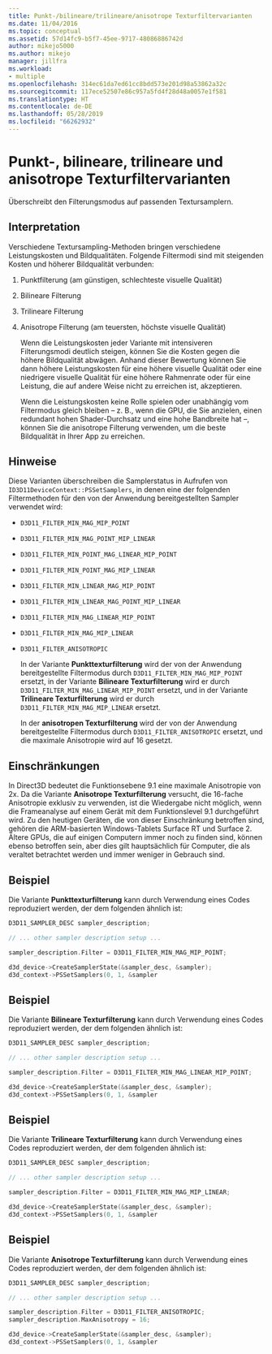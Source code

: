 ```yaml
---
title: Punkt-/bilineare/trilineare/anisotrope Texturfiltervarianten
ms.date: 11/04/2016
ms.topic: conceptual
ms.assetid: 57d14fc9-b5f7-45ee-9717-48086886742d
author: mikejo5000
ms.author: mikejo
manager: jillfra
ms.workload:
- multiple
ms.openlocfilehash: 314ec61da7ed61cc8bdd573e201d98a53862a32c
ms.sourcegitcommit: 117ece52507e86c957a5fd4f28d48a0057e1f581
ms.translationtype: HT
ms.contentlocale: de-DE
ms.lasthandoff: 05/28/2019
ms.locfileid: "66262932"
---
```

# <a name="point-bilinear-trilinear-and-anisotropic-texture-filtering-variants"></a>Punkt-, bilineare, trilineare und anisotrope Texturfiltervarianten
Überschreibt den Filterungsmodus auf passenden Textursamplern.

## <a name="interpretation"></a>Interpretation
 Verschiedene Textursampling-Methoden bringen verschiedene Leistungskosten und Bildqualitäten. Folgende Filtermodi sind mit steigenden Kosten und höherer Bildqualität verbunden:

1. Punktfilterung (am günstigen, schlechteste visuelle Qualität)

2. Bilineare Filterung

3. Trilineare Filterung

4. Anisotrope Filterung (am teuersten, höchste visuelle Qualität)

   Wenn die Leistungskosten jeder Variante mit intensiveren Filterungsmodi deutlich steigen, können Sie die Kosten gegen die höhere Bildqualität abwägen. Anhand dieser Bewertung können Sie dann höhere Leistungskosten für eine höhere visuelle Qualität oder eine niedrigere visuelle Qualität für eine höhere Rahmenrate oder für eine Leistung, die auf andere Weise nicht zu erreichen ist, akzeptieren.

   Wenn die Leistungskosten keine Rolle spielen oder unabhängig vom Filtermodus gleich bleiben – z. B., wenn die GPU, die Sie anzielen, einen redundant hohen Shader-Durchsatz und eine hohe Bandbreite hat –, können Sie die anisotrope Filterung verwenden, um die beste Bildqualität in Ihrer App zu erreichen.

## <a name="remarks"></a>Hinweise
 Diese Varianten überschreiben die Samplerstatus in Aufrufen von `ID3D11DeviceContext::PSSetSamplers`, in denen eine der folgenden Filtermethoden für den von der Anwendung bereitgestellten Sampler verwendet wird:

- `D3D11_FILTER_MIN_MAG_MIP_POINT`

- `D3D11_FILTER_MIN_MAG_POINT_MIP_LINEAR`

- `D3D11_FILTER_MIN_POINT_MAG_LINEAR_MIP_POINT`

- `D3D11_FILTER_MIN_POINT_MAG_MIP_LINEAR`

- `D3D11_FILTER_MIN_LINEAR_MAG_MIP_POINT`

- `D3D11_FILTER_MIN_LINEAR_MAG_POINT_MIP_LINEAR`

- `D3D11_FILTER_MIN_MAG_LINEAR_MIP_POINT`

- `D3D11_FILTER_MIN_MAG_MIP_LINEAR`

- `D3D11_FILTER_ANISOTROPIC`

  In der Variante **Punkttexturfilterung** wird der von der Anwendung bereitgestellte Filtermodus durch `D3D11_FILTER_MIN_MAG_MIP_POINT` ersetzt, in der Variante **Bilineare Texturfilterung** wird er durch `D3D11_FILTER_MIN_MAG_LINEAR_MIP_POINT` ersetzt, und in der Variante **Trilineare Texturfilterung** wird er durch `D3D11_FILTER_MIN_MAG_MIP_LINEAR` ersetzt.

  In der **anisotropen Texturfilterung** wird der von der Anwendung bereitgestellte Filtermodus durch `D3D11_FILTER_ANISOTROPIC` ersetzt, und die maximale Anisotropie wird auf 16 gesetzt.

## <a name="restrictions-and-limitations"></a>Einschränkungen
 In Direct3D bedeutet die Funktionsebene 9.1 eine maximale Anisotropie von 2x. Da die Variante **Anisotrope Texturfilterung** versucht, die 16-fache Anisotropie exklusiv zu verwenden, ist die Wiedergabe nicht möglich, wenn die Frameanalyse auf einem Gerät mit dem Funktionslevel 9.1 durchgeführt wird. Zu den heutigen Geräten, die von dieser Einschränkung betroffen sind, gehören die ARM-basierten Windows-Tablets Surface RT und Surface 2. Ältere GPUs, die auf einigen Computern immer noch zu finden sind, können ebenso betroffen sein, aber dies gilt hauptsächlich für Computer, die als veraltet betrachtet werden und immer weniger in Gebrauch sind.

## <a name="example"></a>Beispiel
 Die Variante **Punkttexturfilterung** kann durch Verwendung eines Codes reproduziert werden, der dem folgenden ähnlich ist:

```cpp
D3D11_SAMPLER_DESC sampler_description;

// ... other sampler description setup ...

sampler_description.Filter = D3D11_FILTER_MIN_MAG_MIP_POINT;

d3d_device->CreateSamplerState(&sampler_desc, &sampler);
d3d_context->PSSetSamplers(0, 1, &sampler
```

## <a name="example"></a>Beispiel
 Die Variante **Bilineare Texturfilterung** kann durch Verwendung eines Codes reproduziert werden, der dem folgenden ähnlich ist:

```cpp
D3D11_SAMPLER_DESC sampler_description;

// ... other sampler description setup ...

sampler_description.Filter = D3D11_FILTER_MIN_MAG_LINEAR_MIP_POINT;

d3d_device->CreateSamplerState(&sampler_desc, &sampler);
d3d_context->PSSetSamplers(0, 1, &sampler
```

## <a name="example"></a>Beispiel
 Die Variante **Trilineare Texturfilterung** kann durch Verwendung eines Codes reproduziert werden, der dem folgenden ähnlich ist:

```cpp
D3D11_SAMPLER_DESC sampler_description;

// ... other sampler description setup ...

sampler_description.Filter = D3D11_FILTER_MIN_MAG_MIP_LINEAR;

d3d_device->CreateSamplerState(&sampler_desc, &sampler);
d3d_context->PSSetSamplers(0, 1, &sampler
```

## <a name="example"></a>Beispiel
 Die Variante **Anisotrope Texturfilterung** kann durch Verwendung eines Codes reproduziert werden, der dem folgenden ähnlich ist:

```cpp
D3D11_SAMPLER_DESC sampler_description;

// ... other sampler description setup ...

sampler_description.Filter = D3D11_FILTER_ANISOTROPIC;
sampler_description.MaxAnisotropy = 16;

d3d_device->CreateSamplerState(&sampler_desc, &sampler);
d3d_context->PSSetSamplers(0, 1, &sampler
```

